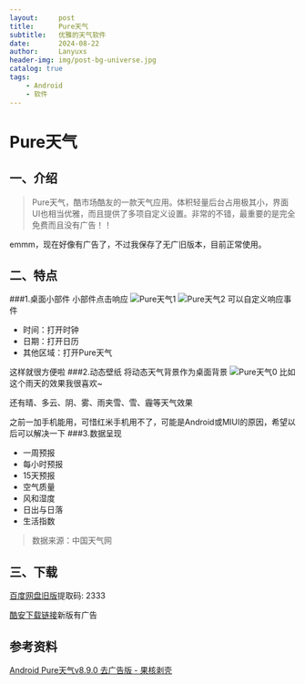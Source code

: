 ```yaml
---
layout:     post
title:      Pure天气
subtitle:   优雅的天气软件
date:       2024-08-22
author:     Lanyuxs
header-img: img/post-bg-universe.jpg
catalog: true
tags:
    - Android
    - 软件
---
```

# Pure天气

## 一、介绍
>Pure天气，酷市场酷友的一款天气应用。体积轻量后台占用极其小，界面UI也相当优雅，而且提供了多项自定义设置。非常的不错，最重要的是完全免费而且没有广告！！

emmm，现在好像有广告了，不过我保存了无广旧版本，目前正常使用。

## 二、特点
###1.桌面小部件
小部件点击响应
![Pure天气1](https://p.ipic.vip/utzafh.jpg)
![Pure天气2](https://p.ipic.vip/ab7vab.jpg)
可以自定义响应事件

* 时间：打开时钟
* 日期：打开日历
* 其他区域：打开Pure天气

这样就很方便啦
###2.动态壁纸
将动态天气背景作为桌面背景
![Pure天气0](https://p.ipic.vip/chzzn1.png)
比如这个雨天的效果我很喜欢~

还有晴、多云、阴、雾、雨夹雪、雪、霾等天气效果

之前一加手机能用，可惜红米手机用不了，可能是Android或MIUI的原因，希望以后可以解决一下
###3.数据呈现
* 一周预报
* 每小时预报
* 15天预报
* 空气质量
* 风和湿度
* 日出与日落
* 生活指数

> 数据来源：中国天气网

## 三、下载
[百度网盘旧版](https://pan.baidu.com/s/1LzjCsIx2q74qNRZedfzzJw?pwd=2333)提取码: 2333

[酷安下载链接](https://www.coolapk.com/apk/hanjie.app.pureweather)新版有广告

## 参考资料
[Android Pure天气v8.9.0 去广告版 - 果核剥壳](https://www.ghxi.com/pure.html)
